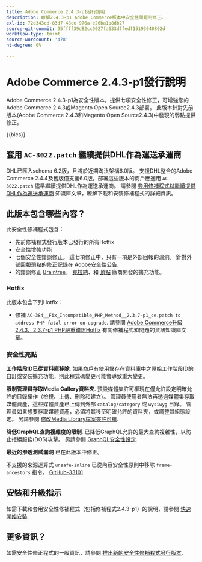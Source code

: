 ```yaml
---
title: Adobe Commerce 2.4.3-p1發行說明
description: 瞭解2.4.3-p1 Adobe Commerce版本中安全性問題的修正。
exl-id: 72d343cd-83d7-48ce-976a-e26ba1b8db27
source-git-commit: 95ffff39d82cc9027fa633dffedf15193040802d
workflow-type: tm+mt
source-wordcount: '478'
ht-degree: 0%

---
```


# Adobe Commerce 2.4.3-p1發行說明

Adobe Commerce 2.4.3-p1為安全性版本，提供七項安全性修正，可增強您的Adobe Commerce 2.4.3或Magento Open Source2.4.3部署。 此版本針對先前版本(Adobe Commerce 2.4.3和Magento Open Source2.4.3)中發現的弱點提供修正。

{{bics}}

## 套用 `AC-3022.patch` 繼續提供DHL作為運送承運商

DHL已匯入schema 6.2版，且將於近期淘汰架構6.0版。 支援DHL整合的Adobe Commerce 2.4.4及舊版僅支援6.0版。部署這些版本的商戶應適用 `AC-3022.patch` 儘早繼續提供DHL作為運送承運商。 請參閱 [套用修補程式以繼續提供DHL作為運送承運商](https://support.magento.com/hc/en-us/articles/7707818131597-Apply-a-patch-to-continue-offering-DHL-as-shipping-carrier) 知識庫文章，瞭解下載和安裝修補程式的詳細資訊。

## 此版本包含哪些內容？

此安全性修補程式包含：

* 先前修補程式發行版本已發行的所有Hotfix
* 安全性增強功能
* 七個安全性錯誤修正。 這七項修正中，只有一項是外部回報的漏洞。 針對外部回報弱點的修正記錄在 [Adobe安全性公告](https://helpx.adobe.com/security/products/magento/apsb21-86.html).
* 的錯誤修正 [Braintree](https://docs.magento.com/user-guide/payment/braintree.html)， [克拉納](https://docs.magento.com/user-guide/payment/klarna.html#changes-in-the-latest-release)、和 [頂點](https://docs.magento.com/user-guide/tax/vertex.html#changes-in-the-latest-release) 廠商開發的擴充功能。

### Hotfix

此版本包含下列Hotfix：

* 修補 `AC-384__Fix_Incompatible_PHP_Method__2.3.7-p1_ce.patch to address PHP fatal error on upgrade`. 請參閱 [Adobe Commerce升級2.4.3、2.3.7-p1 PHP嚴重錯誤Hotfix](https://support.magento.com/hc/en-us/articles/4408021533069-Adobe-Commerce-upgrade-2-4-3-2-3-7-p1-PHP-Fatal-error-Hotfix) 有關修補程式和問題的資訊知識庫文章。

### 安全性亮點

**工作階段ID已從資料庫移除**. 如果商戶有使用儲存在資料庫中之原始工作階段ID的自訂或安裝擴充功能，則此程式碼變更可能會導致重大變更。 <!-- MC-40976-->

**限制管理員存取Media Gallery資料夾**. 預設媒體集許可權現在僅允許設定明確允許的目錄操作（檢視、上傳、刪除和建立）。 管理員使用者無法再透過媒體集存取媒體資產，這些媒體資產已上傳到外部 `catalog/category` 或 `wysiwyg` 目錄。 管理員如果想要存取媒體資產，必須將其移至明確允許的資料夾，或調整其組態設定。 另請參閱 [修改Media Library檔案夾許可權](https://developer.adobe.com/commerce/php/tutorials/backend/modify-image-library-permissions/). <!-- B2B-1897-->

**降低GraphQL查詢複雜度的限制**. 已降低GraphQL允許的最大查詢複雜性，以防止拒絕服務(DOS)攻擊。 另請參閱 [GraphQL安全性設定](https://devdocs.magento.com/guides/v2.4/graphql/security-configuration.html). <!-- PWA-1700-->

**最近的滲透測試漏洞** 已在此版本中修正。 <!-- MC-42431-->

不支援的來源運算式 `unsafe-inline` 已從內容安全性原則中移除 `frame-ancestors` 指令。 [GitHub-33101](https://github.com/magento/magento2/issues/33101)<!-- MC-42632-->

## 安裝和升級指示

如需下載和套用安全性修補程式（包括修補程式2.4.3-p1）的說明，請參閱 [快速開始安裝](../../../installation/composer.md).

## 更多資訊？

如需安全性修正程式的一般資訊，請參閱 [推出新的安全性修補程式發行版本](https://community.magento.com/t5/Magento-DevBlog/Introducing-the-New-Security-Patch-Release/ba-p/141287).

